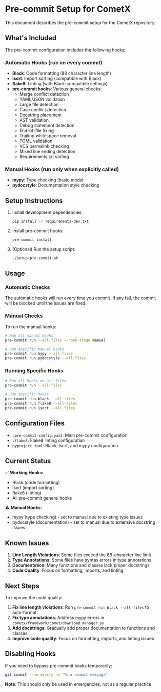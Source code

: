 # Pre-commit Setup for CometX

This document describes the pre-commit setup for the CometX repository.

## What's Included

The pre-commit configuration includes the following hooks:

### Automatic Hooks (run on every commit)
- **Black**: Code formatting (88 character line length)
- **isort**: Import sorting (compatible with Black)
- **flake8**: Linting (with Black-compatible settings)
- **pre-commit hooks**: Various general checks:
  - Merge conflict detection
  - YAML/JSON validation
  - Large file detection
  - Case conflict detection
  - Docstring placement
  - AST validation
  - Debug statement detection
  - End-of-file fixing
  - Trailing whitespace removal
  - TOML validation
  - VCS permalink checking
  - Mixed line ending detection
  - Requirements.txt sorting

### Manual Hooks (run only when explicitly called)
- **mypy**: Type checking (basic mode)
- **pydocstyle**: Documentation style checking

## Setup Instructions

1. Install development dependencies:
   ```bash
   pip install -r requirements-dev.txt
   ```

2. Install pre-commit hooks:
   ```bash
   pre-commit install
   ```

3. (Optional) Run the setup script:
   ```bash
   ./setup-pre-commit.sh
   ```

## Usage

### Automatic Checks
The automatic hooks will run every time you commit. If any fail, the commit will be blocked until the issues are fixed.

### Manual Checks
To run the manual hooks:

```bash
# Run all manual hooks
pre-commit run --all-files --hook-stage manual

# Run specific manual hooks
pre-commit run mypy --all-files
pre-commit run pydocstyle --all-files
```

### Running Specific Hooks
```bash
# Run all hooks on all files
pre-commit run --all-files

# Run specific hooks
pre-commit run black --all-files
pre-commit run flake8 --all-files
pre-commit run isort --all-files
```

## Configuration Files

- `.pre-commit-config.yaml`: Main pre-commit configuration
- `.flake8`: Flake8 linting configuration
- `pyproject.toml`: Black, isort, and mypy configuration

## Current Status

✅ **Working Hooks:**
- Black (code formatting)
- isort (import sorting)
- flake8 (linting)
- All pre-commit general hooks

⚠️ **Manual Hooks:**
- mypy (type checking) - set to manual due to existing type issues
- pydocstyle (documentation) - set to manual due to extensive docstring issues

## Known Issues

1. **Line Length Violations**: Some files exceed the 88-character line limit
2. **Type Annotations**: Some files have syntax errors in type annotations
3. **Documentation**: Many functions and classes lack proper docstrings
4. **Code Quality**: Focus on formatting, imports, and linting

## Next Steps

To improve the code quality:

1. **Fix line length violations**: Run `pre-commit run black --all-files` to auto-format
2. **Fix type annotations**: Address mypy errors in `cometx/framework/comet/download_manager.py`
3. **Add docstrings**: Gradually add proper documentation to functions and classes
4. **Improve code quality**: Focus on formatting, imports, and linting issues

## Disabling Hooks

If you need to bypass pre-commit hooks temporarily:

```bash
git commit --no-verify -m "Your commit message"
```

**Note**: This should only be used in emergencies, not as a regular practice.
